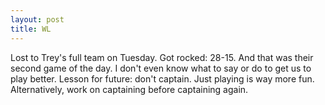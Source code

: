 ```yaml
---
layout: post
title: WL
---
```


Lost to Trey's full team on Tuesday. Got rocked: 28-15. And that was their second game of the day. I don&#39;t even know what to say or do to get us to play better. Lesson for future: don&#39;t captain. Just playing is way more fun. Alternatively, work on captaining before captaining again.
